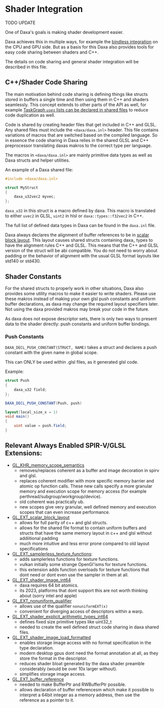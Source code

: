# Shader Integration

TODO UPDATE

One of Daxa's goals is making shader development easier.

Daxa achieves this in multiple ways, for example the [bindless integration](https://github.com/Ipotrick/Daxa/tree/master/wiki/Bindless.md) on the CPU and GPU side. But as a basis for this Daxa also provides tools for easy code sharing between shaders and C++.

The details on code sharing and general shader integration will be described in this file.

## C++/Shader Code Sharing

The main motivation behind code sharing is defining things like structs stored in buffers a single time and then using them in C++ and shaders seamlessly. This concept extends to other parts of the API as well, for example [TaskGraph *`uses`* lists can be declared in shared files](https://github.com/Ipotrick/Daxa/tree/master/wiki/TaskGraph.md) to reduce code duplication as well.

Code is shared by creating header files that get included in C++ and GLSL. Any shared files must include the `<daxa/daxa.inl>` header. This file contains variations of macros that are switched based on the compiled language. So in essence the code sharing in Daxa relies in the shared GLSL and C++ preprocessor translating daxas makros to the correct type per language.

The macros in `<daxa/daxa.inl>` are mainly primitive data types as well as Daxa structs and helper utilities.

An example of a Daxa shared file:

```glsl
#include <daxa/daxa.inl>

struct MyStruct
{
    daxa_u32vec2 myvec;
};
```

`daxa_u32` in this struct is a macro defined by daxa. This macro is translated to either `uvec2` in GLSL, `uint2` in hlsl or `daxa::types::f32vec2` in C++.

The full list of defined data types in Daxa can be found in the `daxa.inl` file. 

Daxa always declares the alignment of buffer references to be in [scalar block layout](https://github.com/KhronosGroup/GLSL/blob/master/extensions/ext/GL_EXT_scalar_block_layout.txt).
This layout causes shared structs containing daxa_ types to have the alignment rules C++ and GLSL. This means that the C++ and GLSL version of the struct will be abi compatible. You do not need to worry about padding or the behavior of alignment with the usual GLSL format layouts like  std140 or std430.

## Shader Constants

For the shared structs to properly work in other situations, Daxa also provides some utility macros to make it easier to write shaders.
Please use these makros instead of making your own glsl push constants and uniform buffer declarations, as daxa may change the required layout specifiers later.
Not using the daxa provided makros may break your code in the future.

As daxa does not expose descriptor sets, there is only two ways to present data to the shader directly: push constants and uniform buffer bindings.

### Push Constants

`DAXA_DECL_PUSH_CONSTANT(STRUCT, NAME)` takes a struct and declares a push constant with the given name in global scope.

This can ONLY be used within .glsl files, as it generated glsl code.

Example:
```glsl
struct Push
{
    daxa_u32 field;
};

DAXA_DECL_PUSH_CONSTANT(Push, push)

layout(local_size_x = 1)
void main()
{
    uint value = push.field;
}
```

## Relevant Always Enabled SPIR-V/GLSL Extensions:
- [GL_KHR_memory_scope_semantics](https://github.com/KhronosGroup/GLSL/blob/master/extensions/khr/GL_KHR_memory_scope_semantics.txt)
  - removes/replaces coherent as a buffer and image decoration in spirv and glsl.
  - replaces coherent modifier with more specific memory barrier and atomic op function calls. These new calls specify a more granular memory and execution scope for memory access (for example perthread/subgroup/workgroup/device).
  - old coherent was practically ub. 
  - new scopes give very granular, well defined memory and execution scopes that can even increase performance.
- [GL_EXT_scalar_block_layout](https://github.com/KhronosGroup/GLSL/blob/master/extensions/ext/GL_EXT_scalar_block_layout.txt)
  - allows for full parity of c++ and glsl structs.
  - allows for the shared file format to contain uniform buffers and structs that have the same memory layout in c++ and glsl without addiitional padding
  - much more intuitive and less error prone compared to old layout specifications
- [GL_EXT_samplerless_texture_functions](https://github.com/KhronosGroup/GLSL/blob/master/extensions/ext/GL_EXT_samplerless_texture_functions.txt):
  - adds samplerless functions for texture functions.
  - vulkan initially some strange OpenGl'isms for texture functions.
  - this extension adds function overloads for texture functions that dont need or dont even use the sampler in them at all.
- [GL_EXT_shader_image_int64](https://github.com/KhronosGroup/GLSL/blob/master/extensions/ext/GLSL_EXT_shader_image_int64.txt)
  - daxa requires 64 bit atomics.
  - its 2023, platforms that dont support this are not worth thinking about (sorry intel and apple)
- [GL_EXT_nonuniform_qualifier](https://github.com/KhronosGroup/GLSL/blob/master/extensions/ext/GL_EXT_nonuniform_qualifier.txt)
  - allows use of the qualifier `nonuniformEXT(x)`
  - convenient for diverging access of descriptors within a warp.
- [GL_EXT_shader_explicit_arithmetic_types_int64](https://github.com/KhronosGroup/GLSL/blob/master/extensions/ext/GL_EXT_nonuniform_qualifier.txt)
  - defines fixed size primitive types like uint32_t
  - needed to create the well defined struct code sharing in daxa shared files.
- [GL_EXT_shader_image_load_formatted](https://github.com/KhronosGroup/OpenGL-Registry/blob/main/extensions/EXT/EXT_shader_image_load_formatted.txt)
  - enables storage image access with no format specification in the type declaration. 
  - modern desktop gpus dont need the format annotation at all, as they store the format in the descriptor.
  - reduces shader bloat generated by the daxa shader preamble considerably (would be over 10x larger without).
  - simplifies storage image access.
- [GL_EXT_buffer_reference](https://github.com/KhronosGroup/GLSL/blob/master/extensions/ext/GLSL_EXT_buffer_reference.txt)
  - needed to make BufferPtr and RWBufferPtr possible.
  - allows declaration of buffer referencesm which make it possible to interpret a 64bit integer as a memory address, then use the reference as a pointer to it.
